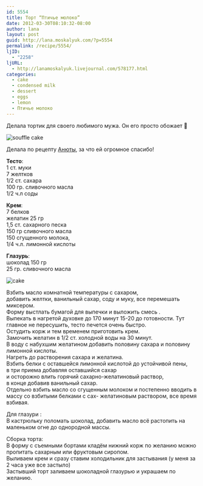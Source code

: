```yaml
---
id: 5554
title: Торт “Птичье молоко”
date: 2012-03-30T08:10:32-08:00
author: lana
layout: post
guid: http://lana.moskalyuk.com/?p=5554
permalink: /recipe/5554/
ljID:
  - "2258"
ljURL:
  - http://lanamoskalyuk.livejournal.com/578177.html
categories:
  - cake
  - condensed milk
  - dessert
  - eggs
  - lemon
  - Птичье молоко
---
```

Делала тортик для своего любимого мужа. Он его просто обожает 🙂

![souffle cake](http://farm8.staticflickr.com/7206/6883473324_1fd1863d8b_z.jpg) 

Делала по рецепту [Анюты](http://nuta-romashkina.livejournal.com/6898.html), за что ей огромное спасибо!

**Тесто**:  
1 ст. муки  
7 желтков  
1/2 ст. сахара  
100 гр. сливочного масла  
1/2 ч.л соды

**Крем**:  
7 белков  
желатин 25 гр  
1,5 ст. сахарного песка  
150 гр сливочного масла  
150 сгущенного молока,  
1/4 ч.л. лимонной кислоты

**Глазурь**:  
шоколад 150 гр  
25 гр. сливочного масла

![cake](http://farm8.staticflickr.com/7238/7029573419_4c8ffb9881_z.jpg) 

Взбить масло комнатной температуры с сахаром,  
добавить желтки, ванильный сахар, соду и муку, все перемешать миксером.  
Форму выстлать бумагой для выпечки и выложить смесь .  
Выпекать в нагретой духовке до 170 минут 15-20 до готовности. Тут главное не пересушить, тесто печется очень быстро.  
Остудить корж и тем временем приготовить крем.  
Замочить желатин в 1/2 ст. холодной воды на 30 минут.  
В воду с набухшим желатином добавить половину сахара и половину  
лимонной кислоты.  
Нагреть до растворения сахара и желатина.  
Взбить белки с оставшейся лимонной кислотой до устойчивой пены,  
в три приема добавляя оставшийся сахар  
и осторожно влить горячий сахарно-желатиновый раствор,  
в конце добавив ванильный сахар.  
Отдельно взбить масло со сгущенным молоком и постепенно вводить в массу со взбитыми белками с сах- желатиновым раствором, все время взбивая.

Для глазури :  
В кастрюльку поломать шоколад, добавить масло всё растопить на маленьком огне до однородной массы.

Сборка торта:  
В форму с съемными бортами кладём нижний корж по желанию можно пропитать сахарным или фруктовым сиропом.  
Выливаем крем и сразу ставим холодильник для застывания (у меня за 2 часа уже все застыло)  
Застывший торт заливаем шоколадной глазурью и украшаем по желанию.